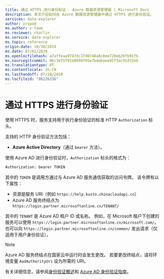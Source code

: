 ```yaml
---
title: 通过 HTTPS 进行身份验证 - Azure 数据资源管理器 | Microsoft Docs
description: 本文介绍如何在 Azure 数据资源管理器中通过 HTTPS 进行身份验证。
services: data-explorer
author: orspod
ms.author: v-tawe
ms.reviewer: rkarlin
ms.service: data-explorer
ms.topic: reference
origin.date: 10/30/2019
ms.date: 07/01/2020
ms.openlocfilehash: a7affeaa9747dc37d0748a8c0ee720eb26fb91fb
ms.sourcegitcommit: 9bc3e55f01e0999f05e7b4ebaea95f3ac91d32eb
ms.translationtype: HT
ms.contentlocale: zh-CN
ms.lasthandoff: 07/10/2020
ms.locfileid: "86226336"
---
```

# <a name="authentication-over-https"></a>通过 HTTPS 进行身份验证

使用 HTTPS 时，服务支持用于执行身份验证的标准 HTTP `Authorization` 标头。

支持的 HTTP 身份验证方法包括：

* **Azure Active Directory**（通过 `bearer` 方法）。

使用 Azure AD 进行身份验证时，`Authorization` 标头的格式为：

```txt
Authorization: bearer TOKEN
```

其中的 `TOKEN` 是调用方通过与 Azure AD 服务通信获取的访问令牌。 该令牌有以下属性：

* 资源是服务 URI（例如 `https://help.kusto.chinacloudapi.cn`）
* Azure AD 服务终结点为 `https://login.partner.microsoftonline.cn/TENANT/`

其中的 `TENANT` 是 Azure AD 租户 ID 或名称。 例如，在 Microsoft 租户下创建的服务可以使用 `https://login.partner.microsoftonline.cn/microsoft.com/`。 也可以向 `https://login.partner.microsoftonline.cn/common/` 发出请求（仅适用于用户身份验证）。

> [!NOTE]
> Azure AD 服务终结点在国家云中运行时会发生更改。
> 若要更改终结点，请将环境变量 `AadAuthorityUri` 设为所需的 URI。

有关详细信息，请参阅[身份验证概述](../../management/access-control/index.md)和 [Azure AD 身份验证指南](../../management/access-control/how-to-authenticate-with-aad.md)。
